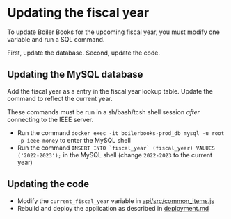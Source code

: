 # Updating the fiscal year

To update Boiler Books for the upcoming fiscal year, you must modify one variable and run a SQL command.

First, update the database. Second, update the code.

## Updating the MySQL database

Add the fiscal year as a entry in the fiscal year lookup table. Update the command to reflect the current year.

These commands must be run in a sh/bash/tcsh shell session _after_ connecting to the IEEE server.

* Run the command `docker exec -it boilerbooks-prod_db mysql -u root -p ieee-money` to enter the MySQL shell
* Run the command ``INSERT INTO `fiscal_year` (fiscal_year) VALUES ('2022-2023');`` in the MySQL shell (change `2022-2023` to the current year)

## Updating the code

* Modify the `current_fiscal_year` variable in [api/src/common_items.js](https://github.com/PurdueIEEE/boilerbooks/blob/master/api/src/common_items.js#L66)
* Rebuild and deploy the application as described in [deployment.md](deployment.md#ieee-deploy-information)
